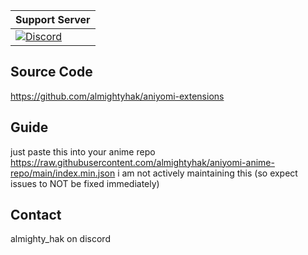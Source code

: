 | Support Server |
|---------|
| [![Discord](https://img.shields.io/discord/1193460528052453448.svg?label=discord&labelColor=7289da&color=2c2f33&style=flat)](https://discord.gg/8furJvstfx) |

## Source Code

https://github.com/almightyhak/aniyomi-extensions

## Guide

just paste this into your anime repo https://raw.githubusercontent.com/almightyhak/aniyomi-anime-repo/main/index.min.json i am not actively maintaining this (so expect issues to NOT be fixed immediately)

## Contact

almighty_hak on discord
